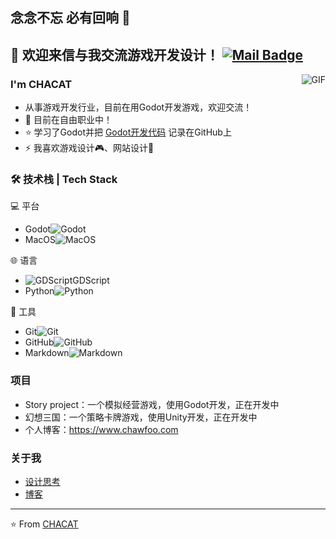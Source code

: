## 念念不忘 必有回响 👋

💬 欢迎来信与我交流游戏开发设计！
[![Mail Badge](https://img.shields.io/badge/-chawf56@outlook.com-c14438?style=flat&logo=Gmail&logoColor=white&link=mailto:chawf56@outlook.com)](mailto:chawf56@outlook.com)
---
<img align="right" alt="GIF" src="https://blog-1259751088.cos.ap-shanghai.myqcloud.com/uPic/sjeh.gif" />

### I'm CHACAT

- 从事游戏开发行业，目前在用Godot开发游戏，欢迎交流！
- 🌱 目前在自由职业中！
- ⭐ 学习了Godot并把 [Godot开发代码](https://github.com/Chacat68/fygame) 记录在GitHub上
- ⚡ 我喜欢游戏设计🎮、网站设计👋

### 🛠 技术栈 | Tech Stack

💻 平台 &#160; 
- Godot![Godot](https://blog-1259751088.cos.ap-shanghai.myqcloud.com/uPic/folder-godot.png)
- MacOS![MacOS](https://blog-1259751088.cos.ap-shanghai.myqcloud.com/uPic/macos-01.png)

🌐 语言 &#160; 
- ![GDScript](https://blog-1259751088.cos.ap-shanghai.myqcloud.com/uPic/code%20(2).png)GDScript
- Python![Python](https://blog-1259751088.cos.ap-shanghai.myqcloud.com/uPic/Python.png)

🔧 工具 &#160;
- Git![Git](https://blog-1259751088.cos.ap-shanghai.myqcloud.com/uPic/git.png)
- GitHub![GitHub](https://blog-1259751088.cos.ap-shanghai.myqcloud.com/uPic/githubb.png)
- Markdown![Markdown](https://blog-1259751088.cos.ap-shanghai.myqcloud.com/uPic/markdown-copy.png)

### 项目
- Story project：一个模拟经营游戏，使用Godot开发，正在开发中
- 幻想三国：一个策略卡牌游戏，使用Unity开发，正在开发中
- 个人博客：https://www.chawfoo.com


### 关于我
- [设计思考](https://www.chawfoo.com/category/%E8%AE%BE%E8%AE%A1%E6%80%9D%E8%80%83)
- [博客](https://www.chawfoo.com/about)

---

⭐️ From [CHACAT](https://github.com/Chacat68)
